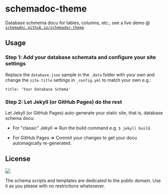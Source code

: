 # schemadoc-theme

Database schmema docu for tables, columns, etc.; see a live demo @
[`schemadoc.github.io/schemadoc-theme`](https://schemadoc.github.io/schemadoc-theme)


## Usage

### Step 1:  Add your database schemata and configure your site settings

Replace the `database.json` sample in the `_data` folder with your own and
change the `site.title` settings in `_config.yml` to
match your own e.g.:

```
title: 'Your Database Schema'
```

### Step 2: Let Jekyll (or GitHub Pages) do the rest

Let Jekyll (or GitHub Pages) auto-generate your static site, that is, database schema docu:

- For "classic" Jekyll => Run the build command e.g. `$ jekyll build`.

- For GitHub Pages => Commit your changes to get your docu automagically re-generated.



## License

![](https://publicdomainworks.github.io/buttons/zero88x31.png)

The schema scripts and templates are dedicated to the public domain.
Use it as you please with no restrictions whatsoever.
